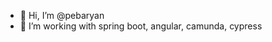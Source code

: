 - 👋 Hi, I’m @pebaryan
- 👀 I’m working with spring boot, angular, camunda, cypress

<!---
pebaryan/pebaryan is a ✨ special ✨ repository because its `README.md` (this file) appears on your GitHub profile.
You can click the Preview link to take a look at your changes.
--->
